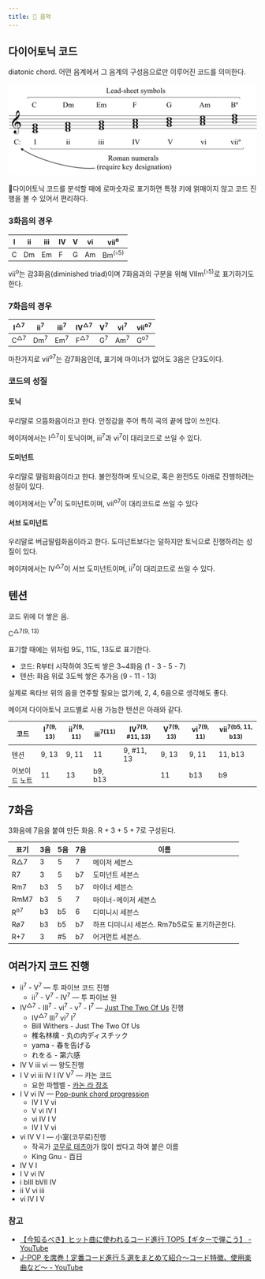 ```yaml
---
title: 🎼 음악
---
```


## 다이어토닉 코드

diatonic chord. 어떤 음계에서 그 음계의 구성음으로만 이루어진 코드를 의미한다.

![](/assets/diatonic-chords.svg)

다이어토닉 코드를 분석할 때에 로마숫자로 표기하면 특정 키에 얽매이지 않고 코드 진행을 볼 수 있어서 편리하다.

### 3화음의 경우

| I   | ii  | iii | IV  | V   | vi  | vii<sup>o</sup>   |
| --- | --- | --- | --- | --- | --- | ----------------- |
| C   | Dm  | Em  | F   | G   | Am  | Bm<sup>(♭5)</sup> |

vii<sup>o</sup>는 감3화음(diminished triad)이며 7화음과의 구분을 위해 VIIm<sup>(♭5)</sup>로 표기하기도 한다.

### 7화음의 경우

| I<sup>△7</sup> | ii<sup>7</sup> | iii<sup>7</sup> | IV<sup>△7</sup> | V<sup>7</sup> | vi<sup>7</sup> | vii<sup>o7</sup> |
| -------------- | -------------- | --------------- | --------------- | ------------- | -------------- | ---------------- |
| C<sup>△7</sup> | Dm<sup>7</sup> | Em<sup>7</sup>  | F<sup>△7</sup>  | G<sup>7</sup> | Am<sup>7</sup> | G<sup>o7</sup>   |

마찬가지로 vii<sup>o7</sup>는 감7화음인데, 표기에 마이너가 없어도 3음은 단3도이다.

### 코드의 성질

#### 토닉

우리말로 으뜸화음이라고 한다. 안정감을 주어 특히 곡의 끝에 많이 쓰인다.

메이저에서는 I<sup>△7</sup>이 토닉이며, iii<sup>7</sup>과 vi<sup>7</sup>이 대리코드로 쓰일 수 있다.

#### 도미넌트

우리말로 딸림화음이라고 한다. 불안정하며 토닉으로, 혹은 완전5도 아래로 진행하려는 성질이 있다.

메이저에서는 V<sup>7</sup>이 도미넌트이며, vii<sup>o7</sup>이 대리코드로 쓰일 수 있다

#### 서브 도미넌트

우리말로 버금딸림화음이라고 한다. 도미넌트보다는 덜하지만 토닉으로 진행하려는 성질이 있다.

메이저에서는 IV<sup>△7</sup>이 서브 도미넌트이며, ii<sup>7</sup>이 대리코드로 쓰일 수 있다.

## 텐션

코드 위에 더 쌓은 음.

C<sup>△7(9, 13)</sup>

표기할 때에는 위처럼 9도, 11도, 13도로 표기한다.

- 코드: R부터 시작하여 3도씩 쌓은 3~4화음 (1 - 3 - 5 - 7)
- 텐션: 화음 위로 3도씩 쌓은 추가음 (9 - 11 - 13)

실제로 옥타브 위의 음을 연주할 필요는 없기에, 2, 4, 6음으로 생각해도 좋다.

메이저 다이아토닉 코드별로 사용 가능한 텐션은 아래와 같다.

| 코드          | I<sup>7(9, 13)</sup> | ii<sup>7(9, 11)</sup> | iii<sup>7(11)</sup> | IV<sup>7(9, #11, 13)</sup> | V<sup>7(9, 13)</sup> | vi<sup>7(9, 11)</sup> | vii<sup>7(b5, 11, b13)</sup> |
| ------------- | -------------------- | --------------------- | ------------------- | -------------------------- | -------------------- | --------------------- | ---------------------------- |
| 텐션          | 9, 13                | 9, 11                 | 11                  | 9, #11, 13                 | 9, 13                | 9, 11                 | 11, b13                      |
| 어보이드 노트 | 11                   | 13                    | b9, b13             |                            | 11                   | b13                   | b9                           |

## 7화음

3화음에 7음을 붙여 만든 화음. R + 3 + 5 + 7로 구성된다.

| 표기           | 3음 | 5음 | 7음 | 이름                                          |
| -------------- | --- | --- | --- | --------------------------------------------- |
| R△7            | 3   | 5   | 7   | 메이저 세븐스                                 |
| R7             | 3   | 5   | b7  | 도미넌트 세븐스                               |
| Rm7            | b3  | 5   | b7  | 마이너 세븐스                                 |
| RmM7           | b3  | 5   | 7   | 마이너-메이저 세븐스                          |
| R<sup>o7</sup> | b3  | b5  | 6   | 디미니시 세븐스                               |
| Rø7            | b3  | b5  | b7  | 하프 디미니시 세븐스. Rm7b5로도 표기하곤한다. |
| R+7            | 3   | #5  | b7  | 어거먼트 세븐스.                              |

## 여러가지 코드 진행

- ii<sup>7</sup> - V<sup>7</sup> — 투 파이브 코드 진행
  - ii<sup>7</sup> - V<sup>7</sup> - IV<sup>7</sup> — 투 파이브 원
- IV<sup>△7</sup> - III<sup>7</sup> - vi<sup>7</sup> - v<sup>7</sup> - I<sup>7</sup> — [Just The Two Of Us](https://www.youtube.com/watch?v=Uw5OLnN7UvM) 진행
  - IV<sup>△7</sup> III<sup>7</sup> vi<sup>7</sup> I<sup>7</sup>
  - Bill Withers - Just The Two Of Us
  - 椎名林檎 - 丸の内ディスチック
  - yama - 春を告げる
  - れをる - 第六感
- IV V iii vi — 왕도진행
- I V vi iii IV I IV V<sup>7</sup> — 카논 코드
  - 요한 파헬벨 - [카논 라 장조](https://www.youtube.com/watch?v=JvNQLJ1_HQ0)
- I V vi IV — [Pop-punk chord progression](https://en.wikipedia.org/wiki/I%E2%80%93V%E2%80%93vi%E2%80%93IV_progression)
  - IV I V vi
  - V vi IV I
  - vi IV I V
  - IV I V vi
- vi IV V I — 小室(코무로)진행
  - 작곡가 [코무로 테츠야](https://ja.wikipedia.org/wiki/%E5%B0%8F%E5%AE%A4%E5%93%B2%E5%93%89)가 많이 썼다고 하여 붙은 이름
  - King Gnu - 百日
- IV V I
- I V vi IV
- i bIII bVII IV
- ii V vi iii
- vi IV I V

### 참고

- [【今知るべき】ヒット曲に使われるコード進行 TOP5【ギターで弾こう】 - YouTube](https://youtu.be/am47Et8axbI)
- [J-POP を席巻！定番コード進行 5 選をまとめて紹介～コード特徴、使用楽曲など～ - YouTube](https://www.youtube.com/watch?v=RdQC3A8RqPc)
